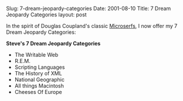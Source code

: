 Slug: 7-dream-jeopardy-categories
Date: 2001-08-10
Title: 7 Dream Jeopardy Categories
layout: post

In the spirit of Douglas Coupland&#39;s classic <a href="http://www.edsbookreview.com/general/coupland_microserfs.html">Microserfs</a>, I now offer my 7 Dream Jeopardy Categories:

<b>Steve&#39;s 7 Dream Jeopardy Categories</b><br />
* The Writable Web<br />
* R.E.M.<br />
* Scripting Languages<br />
* The History of XML<br />
* National Geographic<br />
* All things Macintosh<br />
* Cheeses Of Europe<br />
